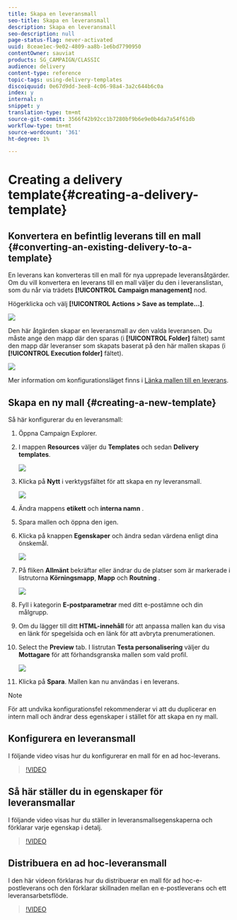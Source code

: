 ```yaml
---
title: Skapa en leveransmall
seo-title: Skapa en leveransmall
description: Skapa en leveransmall
seo-description: null
page-status-flag: never-activated
uuid: 8ceae1ec-9e02-4809-aa8b-1e6bd7790950
contentOwner: sauviat
products: SG_CAMPAIGN/CLASSIC
audience: delivery
content-type: reference
topic-tags: using-delivery-templates
discoiquuid: 0e67d9dd-3ee8-4c06-98a4-3a2c644b6c0a
index: y
internal: n
snippet: y
translation-type: tm+mt
source-git-commit: 3566f42b92cc1b7280bf9b6e9e0b4da7a54f61db
workflow-type: tm+mt
source-wordcount: '361'
ht-degree: 1%

---
```



# Creating a delivery template{#creating-a-delivery-template}

## Konvertera en befintlig leverans till en mall {#converting-an-existing-delivery-to-a-template}

En leverans kan konverteras till en mall för nya upprepade leveransåtgärder. Om du vill konvertera en leverans till en mall väljer du den i leveranslistan, som du når via trädets **[!UICONTROL Campaign management]** nod.

Högerklicka och välj **[!UICONTROL Actions > Save as template...]**.

![](assets/s_ncs_user_campaign_save_as_scenario.png)

Den här åtgärden skapar en leveransmall av den valda leveransen. Du måste ange den mapp där den sparas (i **[!UICONTROL Folder]** fältet) samt den mapp där leveranser som skapats baserat på den här mallen skapas (i **[!UICONTROL Execution folder]** fältet).

![](assets/s_ncs_user_campaign_save_as_scenario_a.png)

Mer information om konfigurationsläget finns i [Länka mallen till en leverans](../../delivery/using/creating-a-delivery-from-a-template.md#linking-the-template-to-a-delivery).

## Skapa en ny mall {#creating-a-new-template}

Så här konfigurerar du en leveransmall:

1. Öppna Campaign Explorer.
1. I mappen **Resources** väljer du **Templates** och sedan **Delivery templates**.

   ![](assets/delivery_template_1.png)

1. Klicka på **Nytt** i verktygsfältet för att skapa en ny leveransmall.

   ![](assets/delivery_template_2.png)

1. Ändra mappens **etikett** och **interna namn** .
1. Spara mallen och öppna den igen.
1. Klicka på knappen **Egenskaper** och ändra sedan värdena enligt dina önskemål.

   ![](assets/delivery_template_3.png)

1. På fliken **Allmänt** bekräftar eller ändrar du de platser som är markerade i listrutorna **Körningsmapp**, **Mapp** och **Routning** .

   ![](assets/delivery_template_4.png)

1. Fyll i kategorin **E-postparametrar** med ditt e-postämne och din målgrupp.
1. Om du lägger till ditt **HTML-innehåll** för att anpassa mallen kan du visa en länk för spegelsida och en länk för att avbryta prenumerationen.
1. Select the **Preview** tab. I listrutan **Testa personalisering** väljer du **Mottagare** för att förhandsgranska mallen som vald profil.

   ![](assets/delivery_template_5.png)

1. Klicka på **Spara**. Mallen kan nu användas i en leverans.

>[!NOTE]
>
>För att undvika konfigurationsfel rekommenderar vi att du duplicerar en intern mall och ändrar dess egenskaper i stället för att skapa en ny mall.

## Konfigurera en leveransmall

I följande video visas hur du konfigurerar en mall för en ad hoc-leverans.

>[!VIDEO](https://video.tv.adobe.com/v/24066?quality=12)

## Så här ställer du in egenskaper för leveransmallar

I följande video visas hur du ställer in leveransmallsegenskaperna och förklarar varje egenskap i detalj.

>[!VIDEO](https://video.tv.adobe.com/v/24067?quality=12)

## Distribuera en ad hoc-leveransmall

I den här videon förklaras hur du distribuerar en mall för ad hoc-e-postleverans och den förklarar skillnaden mellan en e-postleverans och ett leveransarbetsflöde.

>[!VIDEO](https://video.tv.adobe.com/v/24065?quality=12)
